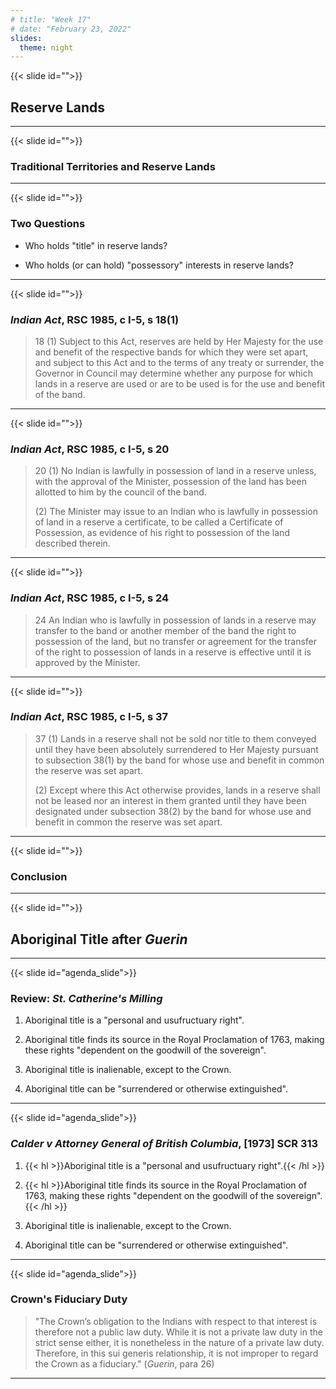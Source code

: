 ```yaml
---
# title: "Week 17"
# date: "February 23, 2022"
slides:
  theme: night
---
```




{{< slide id="">}}

## Reserve Lands



---





{{< slide id="">}}

### Traditional Territories and Reserve Lands



---





{{< slide id="">}}

### Two Questions

- Who holds "title" in reserve lands?

- Who holds (or can hold) "possessory" interests in reserve lands? 



---





{{< slide id="">}}

### *Indian Act*, RSC 1985, c I-5, s 18(1)

> 18 (1) Subject to this Act, reserves are held by Her Majesty for the use and benefit of the respective bands for which they were set apart, and subject to this Act and to the terms of any treaty or surrender, the Governor in Council may determine whether any purpose for which lands in a reserve are used or are to be used is for the use and benefit of the band.



---





{{< slide id="">}}

### *Indian Act*, RSC 1985, c I-5, s 20

> 20 (1) No Indian is lawfully in possession of land in a reserve unless, with the approval of the Minister, possession of the land has been allotted to him by the council of the band.
> 
> (2) The Minister may issue to an Indian who is lawfully in possession of land in a reserve a certificate, to be called a Certificate of Possession, as evidence of his right to possession of the land described therein.



---





{{< slide id="">}}

### *Indian Act*, RSC 1985, c I-5, s 24

> 24 An Indian who is lawfully in possession of lands in a reserve may transfer to the band or another member of the band the right to possession of the land, but no transfer or agreement for the transfer of the right to possession of lands in a reserve is effective until it is approved by the Minister.



---





{{< slide id="">}}

### *Indian Act*, RSC 1985, c I-5, s 37

> 37 (1) Lands in a reserve shall not be sold nor title to them conveyed until they have been absolutely surrendered to Her Majesty pursuant to subsection 38(1) by the band for whose use and benefit in common the reserve was set apart.
>
>(2) Except where this Act otherwise provides, lands in a reserve shall not be leased nor an interest in them granted until they have been designated under subsection 38(2) by the band for whose use and benefit in common the reserve was set apart.



---





{{< slide id="">}}

### Conclusion



---





{{< slide id="">}}

## Aboriginal Title after *Guerin*



---





{{< slide id="agenda_slide">}}

### Review: *St. Catherine's Milling*

1. Aboriginal title is a "personal and usufructuary right".

2. Aboriginal title finds its source in the Royal Proclamation of 1763, making these rights "dependent on the goodwill of the sovereign".

3. Aboriginal title is inalienable, except to the Crown.

4. Aboriginal title can be "surrendered or otherwise extinguished".




---





{{< slide id="agenda_slide">}}

### *Calder v Attorney General of British Columbia*, [1973] SCR 313

1. {{< hl >}}Aboriginal title is a "personal and usufructuary right".{{< /hl >}}

2. {{< hl >}}Aboriginal title finds its source in the Royal Proclamation of 1763, making these rights "dependent on the goodwill of the sovereign".{{< /hl >}}

3. Aboriginal title is inalienable, except to the Crown.

4. Aboriginal title can be "surrendered or otherwise extinguished".




---





{{< slide id="agenda_slide">}}

### Crown's Fiduciary Duty 

> "The Crown’s obligation to the Indians with respect to that interest is therefore not a public law duty. While it is not a private law duty in the strict sense either, it is nonetheless in the nature of a private law duty. Therefore, in this sui generis relationship, it is not improper to regard the Crown as a fiduciary." (*Guerin*, para 26)




---

